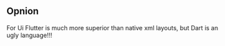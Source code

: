 ## Opnion
For Ui Flutter is much more superior than native xml layouts,
but Dart is an ugly language!!!